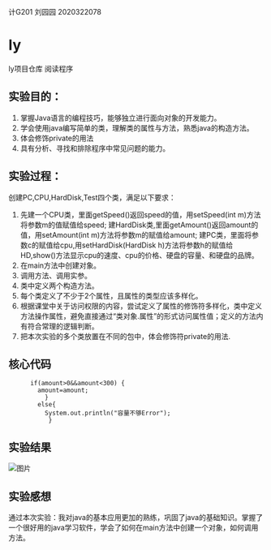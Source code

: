 计G201 刘园园 2020322078
# ly
ly项目仓库
阅读程序
## 实验目的：
 1. 掌握Java语言的编程技巧，能够独立进行面向对象的开发能力。
 2. 学会使用java编写简单的类，理解类的属性与方法，熟悉java的构造方法。
 3. 体会修饰private的用法 
 4. 具有分析、寻找和排除程序中常见问题的能力。
## 实验过程：
   创建PC,CPU,HardDisk,Test四个类，满足以下要求：
 1. 先建一个CPU类，里面getSpeed()返回speed的值，用setSpeed(int m)方法将参数m的值赋值给speed;
      建HardDisk类,里面getAmount()返回amount的值，用setAmount(int m)方法将参数m的赋值给amount;
      建PC类，里面将参数c的赋值给cpu,用setHardDisk(HardDisk h)方法将参数h的赋值给HD,show()方法显示cpu的速度、cpu的价格、硬盘的容量、和硬盘的品牌。 
 2. 在main方法中创建对象。
 3. 调用方法、调用实参。
 4. 类中定义两个构造方法。
 5. 每个类定义了不少于2个属性，且属性的类型应该多样化。
 6. 根据课堂中关于访问权限的内容，尝试定义了属性的修饰符多样化，类中定义方法操作属性，避免直接通过“类对象.属性”的形式访问属性值；定义的方法内有符合常理的逻辑判断。
 7. 把本次实验的多个类放置在不同的包中，体会修饰符private的用法.
## 核心代码
          if(amount>0&&amount<300) {
            amount=amount;
              }
            else{
              System.out.println("容量不够Error");
               }

## 实验结果
![图片](https://p.qlogo.cn/qqmail_head/Rq1QcIyJPlUbj53oyNfE7uyqkYFsXW8kP0LLOV0KR8BfuVv1DFU8Pibvqez26Ek1qRPGwVILvp8Q/0)
## 实验感想
   通过本次实验：我对java的基本应用更加的熟练，巩固了java的基础知识。掌握了一个很好用的java学习软件，学会了如何在main方法中创建一个对象，如何调用方法。
